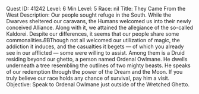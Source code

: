 Quest ID: 41242
Level: 6
Min Level: 5
Race: nil
Title: They Came From the West
Description: Our people sought refuge in the South. While the Dwarves sheltered our caravans, the Humans welcomed us into their newly conceived Alliance. Along with it, we attained the allegiance of the so-called Kaldorei. Despite our differences, it seems that our people share some commonalities.$B$BThough not all welcomed our utilization of magic, the addiction it induces, and the casualties it begets — of which you already see in our afflicted — some were willing to assist. Among them is a Druid residing beyond our ghetto, a person named Ordenal Owlmane. He dwells underneath a tree resembling the outlines of two mighty beasts. He speaks of our redemption through the power of the Dream and the Moon. If you truly believe our race holds any chance of survival, pay him a visit.
Objective: Speak to Ordenal Owlmane just outside of the Wretched Ghetto.
